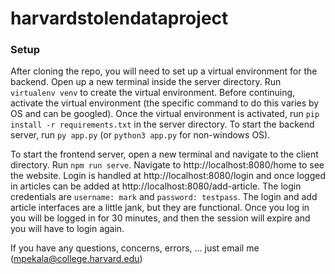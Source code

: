 # harvardstolendataproject
### Setup
After cloning the repo, you will need to set up a virtual environment for the backend. 
Open up a new terminal inside the server directory. Run `virtualenv venv` to create the virtual environment.
Before continuing, activate the virtual environment (the specific command to do this varies by OS and can be googled).
Once the virtual environment is activated, run `pip install -r requirements.txt` in the server directory. 
To start the backend server, run `py app.py` (or `python3 app.py` for non-windows OS).

To start the frontend server, open a new terminal and navigate to the client directory. Run `npm run serve`.
Navigate to http://localhost:8080/home to see the website.
Login is handled at http://localhost:8080/login and once logged in articles can be added at http://localhost:8080/add-article.
The login credentials are `username: mark` and `password: testpass`.
The login and add article interfaces are a little jank, but they are functional.
Once you log in you will be logged in for 30 minutes, and then the session will expire and you will have to login again.

If you have any questions, concerns, errors, ... just email me (mpekala@college.harvard.edu)
